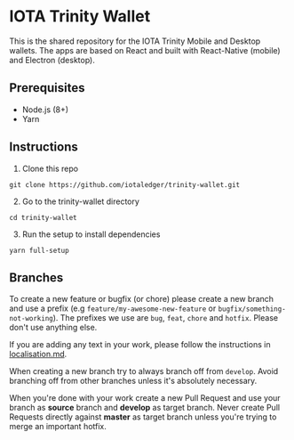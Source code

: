 # IOTA Trinity Wallet

This is the shared repository for the IOTA Trinity Mobile and Desktop wallets. The apps are based on React and built with React-Native (mobile) and Electron (desktop).

## Prerequisites

- Node.js (8+) 
- Yarn

## Instructions

1. Clone this repo
```
git clone https://github.com/iotaledger/trinity-wallet.git
```

2. Go to the trinity-wallet directory
```
cd trinity-wallet
```

3. Run the setup to install dependencies
```
yarn full-setup
```

## Branches

To create a new feature or bugfix (or chore) please create a new branch and use a prefix (e.g `feature/my-awesome-new-feature` or `bugfix/something-not-working`). The prefixes we use are `bug`, `feat`, `chore` and `hotfix`. Please don't use anything else.

If you are adding any text in your work, please follow the instructions in [localisation.md](https://github.com/iotaledger/trinity-wallet/blob/develop/docs/dev/localisation.md). 

When creating a new branch try to always branch off from `develop`. Avoid branching off from other branches unless it's absolutely necessary.

When you're done with your work create a new Pull Request and use your branch as **source** branch and **develop** as target branch. Never create Pull Requests directly against **master** as target branch unless you're trying to merge an important hotfix.
